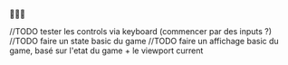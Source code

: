 :art::shoe::necktie:


//TODO tester les controls via keyboard (commencer par des inputs ?)
//TODO faire un state basic du game
//TODO faire un affichage basic du game, basé sur l'etat du game + le viewport current
